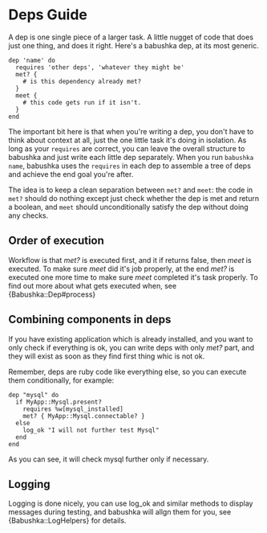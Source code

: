 # Deps Guide

A dep is one single piece of a larger task. A little nugget of code that does just one thing, and does it right. Here's a babushka dep, at its most generic.

    dep 'name' do
      requires 'other deps', 'whatever they might be'
      met? {
        # is this dependency already met?
      }
      meet {
        # this code gets run if it isn't.
      }
    end

The important bit here is that when you're writing a dep, you don't have to think about context at all, just the one little task it's doing in isolation. As long as your `requires` are correct, you can leave the overall structure to babushka and just write each little dep separately. When you run `babushka name`, babushka uses the `requires` in each dep to assemble a tree of deps and achieve the end goal you're after.

The idea is to keep a clean separation between `met?` and `meet`: the code in `met?` should do nothing except just check whether the dep is met and return a boolean, and `meet` should unconditionally satisfy the dep without doing any checks.

## Order of execution

Workflow is that *met?* is executed first, and it if returns false, then *meet* is executed. To make sure *meet* did it's job properly, at the end *met?* is executed one more time to make sure *meet* completed it's task properly. To find out more about what gets executed when, see {Babushka::Dep#process}

## Combining components in deps

If you have existing application which is already installed, and you want to only check if everything is ok, you can write deps with only *met?* part, and they will exist as soon as they find first thing whic is not ok.

Remember, deps are ruby code like everything else, so you can execute them conditionally, for example:

    dep "mysql" do
      if MyApp::Mysql.present?
        requires %w[mysql_installed]
        met? { MyApp::Mysql.connectable? }
      else
        log_ok "I will not further test Mysql"
      end
    end

As you can see, it will check mysql further only if necessary.


## Logging

Logging is done nicely, you can use log_ok and similar methods to display messages during testing, and babushka will allgn them for you, see {Babushka::LogHelpers} for details.
    

